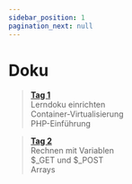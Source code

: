 ```yaml
---
sidebar_position: 1
pagination_next: null
---
```


# Doku

> [**Tag 1**](./tag-0001)  
> Lerndoku einrichten  
> Container-Virtualisierung  
> PHP-Einführung

> [**Tag 2**](./tag-0002)  
> Rechnen mit Variablen  
> $_GET und $_POST  
> Arrays